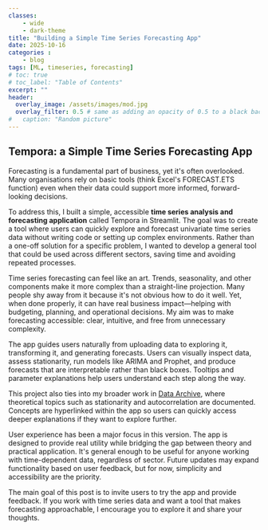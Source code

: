 ```yaml
---
classes: 
    - wide
    - dark-theme
title: "Building a Simple Time Series Forecasting App"
date: 2025-10-16
categories :
    - blog
tags: [ML, timeseries, forecasting]
# toc: true
# toc_label: "Table of Contents"
excerpt: ""
header:
  overlay_image: /assets/images/mod.jpg
  overlay_filter: 0.5 # same as adding an opacity of 0.5 to a black background
#   caption: "Random picture"
---
```



## Tempora: a Simple Time Series Forecasting App

Forecasting is a fundamental part of business, yet it's often overlooked. Many organisations rely on basic tools (think Excel's FORECAST.ETS function) even when their data could support more informed, forward-looking decisions.

To address this, I built a simple, accessible **time series analysis and forecasting application** called Tempora in Streamlit. The goal was to create a tool where users can quickly explore and forecast univariate time series data without writing code or setting up complex environments. Rather than a one-off solution for a specific problem, I wanted to develop a general tool that could be used across different sectors, saving time and avoiding repeated processes.

Time series forecasting can feel like an art. Trends, seasonality, and other components make it more complex than a straight-line projection. Many people shy away from it because it's not obvious how to do it well. Yet, when done properly, it can have real business impact—helping with budgeting, planning, and operational decisions. My aim was to make forecasting accessible: clear, intuitive, and free from unnecessary complexity.

The app guides users naturally from uploading data to exploring it, transforming it, and generating forecasts. Users can visually inspect data, assess stationarity, run models like ARIMA and Prophet, and produce forecasts that are interpretable rather than black boxes. Tooltips and parameter explanations help users understand each step along the way.

This project also ties into my broader work in [Data Archive](https://rhyslwells.github.io/Data-Archive/), where theoretical topics such as stationarity and autocorrelation are documented. Concepts are hyperlinked within the app so users can quickly access deeper explanations if they want to explore further.

User experience has been a major focus in this version. The app is designed to provide real utility while bridging the gap between theory and practical application. It's general enough to be useful for anyone working with time-dependent data, regardless of sector. Future updates may expand functionality based on user feedback, but for now, simplicity and accessibility are the priority.

The main goal of this post is to invite users to try the app and provide feedback. If you work with time series data and want a tool that makes forecasting approachable, I encourage you to explore it and share your thoughts.


